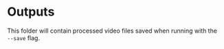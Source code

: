 # Outputs

This folder will contain processed video files saved when running with the ` --save` flag.  
